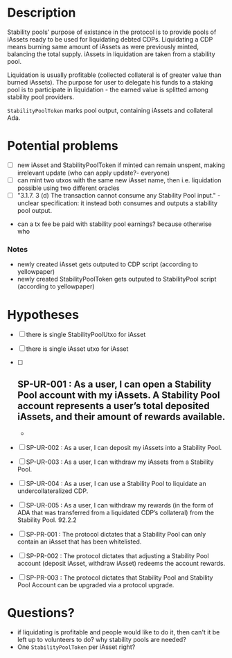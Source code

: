 
# Description

Stability pools' purpose of existance in the protocol is to provide pools of iAssets ready to be used for liquidating debted CDPs.
Liquidating a CDP means burning same amount of iAssets as were previously minted, balancing the total supply. iAssets in liquidation are taken from a stability pool.

Liquidation is usually profitable (collected collateral is of greater value than burned iAssets). The purpose for user to delegate his funds to a staking pool is to participate in liquidation - the earned value is splitted among stability pool providers.

`StabilityPoolToken` marks pool output, containing iAssets and collateral Ada.

# Potential problems
 - [ ] new iAsset and StabilityPoolToken if minted can remain unspent, making irrelevant update (who can apply update?- everyone)
 - [ ] can mint two utxos with the same new iAsset name, then i.e. liquidation possible using two different oracles
 - [ ] "3.1.7. 3 (d) The transaction cannot consume any Stability Pool input." - unclear specification: it instead both consumes and outputs a stability pool output.
 - can a tx fee be paid with stability pool earnings? because otherwise who 

### Notes
 - newly created iAsset gets outputed to CDP script (according to yellowpaper)
 - newly created StabilityPoolToken gets outputed to StabilityPool script (according to yellowpaper)

# Hypotheses
 - [ ] there is single StabilityPoolUtxo for iAsset
 - [ ] there is single iAsset utxo for iAsset

 - [ ] SP-UR-001 : As a user, I can open a Stability Pool account with my iAssets. A Stability Pool account
represents a user’s total deposited iAssets, and their amount of rewards available.
     - 
     - 
 - [ ] SP-UR-002 : As a user, I can deposit my iAssets into a Stability Pool.
 - [ ] SP-UR-003 : As a user, I can withdraw my iAssets from a Stability Pool.
 - [ ] SP-UR-004 : As a user, I can use a Stability Pool to liquidate an undercollateralized CDP.
 - [ ] SP-UR-005 : As a user, I can withdraw my rewards (in the form of ADA that was transferred from a
liquidated CDP’s collateral) from the Stability Pool.
92.2.2
 - [ ] SP-PR-001 : The protocol dictates that a Stability Pool can only contain an iAsset that has been
    whitelisted.
 - [ ] SP-PR-002 : The protocol dictates that adjusting a Stability Pool account (deposit iAsset, withdraw
iAsset) redeems the account rewards.
 - [ ] SP-PR-003 : The protocol dictates that Stability Pool and Stability Pool Account can be upgraded via
a protocol upgrade.

# Questions?
 
 - if liquidating is profitable and people would like to do it, then can't it be left up to volunteers to do? why stability pools are needed?
 - One `StabilityPoolToken` per iAsset right?